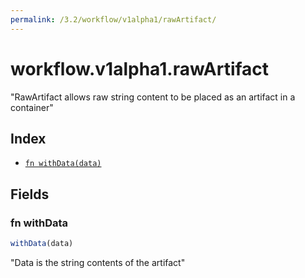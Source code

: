 ```yaml
---
permalink: /3.2/workflow/v1alpha1/rawArtifact/
---
```


# workflow.v1alpha1.rawArtifact

"RawArtifact allows raw string content to be placed as an artifact in a container"

## Index

* [`fn withData(data)`](#fn-withdata)

## Fields

### fn withData

```ts
withData(data)
```

"Data is the string contents of the artifact"